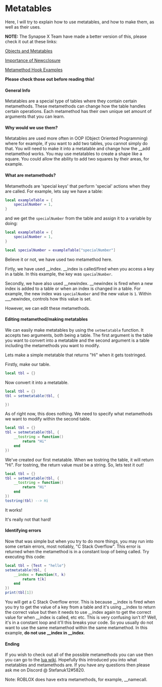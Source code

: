 # Metatables

Here, I will try to explain how to use metatables, and how to make them, as well as their uses.

**NOTE:**
The Synapse X Team have made a better version of this, please check it out at these links:

[Objects and Metatables](https://x.synapse.to/docs/development/objects_mts.html)

[Importance of Newcclosure](https://x.synapse.to/docs/development/newcclosure.html)

[Metamethod Hook Examples](https://x.synapse.to/docs/development/metamethod_hook_examples.html)


**Please check those out before reading this!**

#### General Info
Metatables are a special type of tables where they contain certain metamethods. These metamethods can change how the table handles certain operations. Each metamethod has their own unique set amount of arguments that you can learn. 

#### Why would we use them?

Metatables are used more often in OOP (Object Oriented Programming) where for example, if you want to add two tables, you cannot simply do that. You will need to make it into a metatable and change how the __add metamethod works. You may use metatables to create a shape like a square. You could allow the ability to add two squares by their areas, for example. 

#### What are metamethods?

Metamethods are 'special keys' that perform 'special' actions when they are called. For example, lets say we have a table:
```lua
local exampleTable = {
    specialNumber = 1,
}
```
and we get the `specialNumber` from the table and assign it to a variable by doing:
```lua
local exampleTable = {
    specialNumber = 1,
}

local specialNumber = exampleTable["specialNumber"]
```
Believe it or not, we have used two metamethod here.

Firtly, we have used __index. __index is called/fired when you access a key in a table. In this example, the key was `specialNumber`. 

Secondly, we have also used __newindex. __newindex is fired when a new index is added to a table or when an index is changed in a table. For example, the new index was `specialNumber` and the new value is `1`. Within ___newindex, controls how this value is set. 

However, we can edit these metamethods.

#### Editing metamethod/making metatables

We can easily make metatables by using the `setmetatable` function. It accepts two arguments, both being a table. The first argument is the table you want to convert into a metatable and the second argument is a table including the metamethods you want to modify.

Lets make a simple metatable that returns "Hi" when it gets tostringed.

Firstly, make our table.
```lua
local tbl = {}
``` 
Now convert it into a metatable.
```lua
local tbl = {}
tbl = setmetatable(tbl, {

})
```
As of right now, this does nothing. We need to specify what metamethods we want to modify within the second table. 
```lua
local tbl = {}
tbl = setmetatable(tbl, {
    __tostring = function()
        return "Hi"
    end
})
```
We've created our first metatable. When we tostring the table, it will return "Hi". For tostring, the return value must be a string. So, lets test it out!
```lua
local tbl = {}
tbl = setmetatable(tbl, {
    __tostring = function()
        return "Hi"
    end
})
tostring(tbl) --> Hi
```
It works! 

It's really not that hard!

#### Identifying errors

Now that was simple but when you try to do more things, you may run into some certain errors, most notiably, "C Stack Overflow". This error is returned when the metamethod is in a constant loop of being called. Try executing this code:
```lua
local tbl = {Test = "hello"}
setmetatable(tbl, {
    __index = function(t, k)
        return t[k]
    end
})
print(tbl[1])
```
You will get a C Stack Overflow error. This is because __index is fired when you try to get the value of a key from a table and it's using __index to return the correct value but then it needs to use __index again to get the correct value for when __index is called, etc etc. This is very confusing isn't it? Well, it's in a constant loop and it'll this breaks your code. So you usually do not want to use the same metamethod within the same metamethod. In this example, **do not use __index in __index**.

#### Ending

If you wish to check out all of the possible metamethods you can use then you can go to the [lua wiki](http://lua-users.org/wiki/MetatableEvents). Hopefully this introduced you into what metatables and metamethods are. If you have any questions then please ask me on Discord @ Stefanuk12#5820. 

Note: ROBLOX does have extra metamethods, for example, __namecall. 
